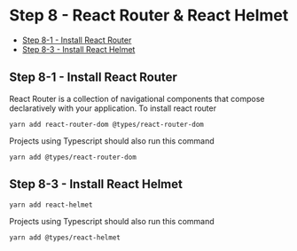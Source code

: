 # Step 8 - React Router & React Helmet <!-- omit in toc -->

- [Step 8-1 - Install React Router](#step-8-1---install-react-router)
- [Step 8-3 - Install React Helmet](#step-8-3---install-react-helmet)

## Step 8-1 - Install React Router

React Router is a collection of navigational components that compose declaratively with your application. To install react router

```shell
yarn add react-router-dom @types/react-router-dom
```

Projects using Typescript should also run this command

```shell
yarn add @types/react-router-dom
```

## Step 8-3 - Install React Helmet

```shell
yarn add react-helmet
```

Projects using Typescript should also run this command

```shell
yarn add @types/react-helmet
```
